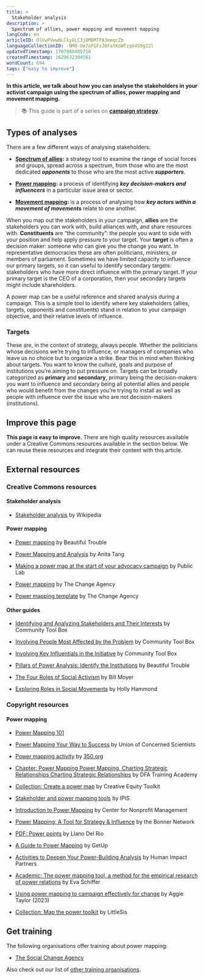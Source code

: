 ```yaml
---
title: >
  Stakeholder analysis
description: >
  Spectrum of allies, power mapping and movement mapping
langCode: en
articleID: OlVwPVwwQLCky8LC3jDMDMTPA3mmqcZb
languageCollectionID: -NM0-Um7oFGFsJ8FatKoWTzqV4S9g22l
updatedTimestamp: 1707988485718
createdTimestamp: 1629632304561
wordCount: 694
tags: ["easy to improve"]
---
```


**In this article, we talk about how you can analyse the stakeholders in your activist campaign using the spectrum of allies, power mapping and movement mapping.**

> 📚 This guide is part of a series on [**campaign strategy**](/strategy).

## Types of analyses

There are a few different ways of analysing stakeholders:

-   [**Spectrum of allies**](/strategy/stakeholders/spectrum-of-allies)**:** a strategy tool to examine the range of social forces and groups, spread across a spectrum, from those who are the most dedicated **_opponents_** to those who are the most active **_supporters_**.
    
-   [**Power mapping**](/strategy/stakeholders/power-mapping)**:** a process of identifying **_key decision-makers and influencers_** in a particular issue area or sector.
    
-   [**Movement mapping**](/strategy/stakeholders/movement-mapping)**:** is a process of analysing how **_key actors within a movement of movements_** relate to one another.
    

When you map out the stakeholders in your campaign, **allies** are the stakeholders you can work with, build alliances with, and share resources with. **Constituents** are “the community”: the people you want to side with your position and help apply pressure to your target. Your **target** is often a decision maker: someone who can give you the change you want. In representative democracies these are often politicians, ministers, or members of parliament. Sometimes we have limited capacity to influence our primary targets, so it can useful to identify secondary targets: stakeholders who have more direct influence with the primary target. If your primary target is the CEO of a corporation, then your secondary targets might include shareholders.

A power map can be a useful reference and shared analysis during a campaign. This is a simple tool to identify where key stakeholders (allies, targets, opponents and constituents) stand in relation to your campaign objective, and their relative levels of influence.

### **Targets**

These are, in the context of strategy, always people. Whether the politicians whose decisions we’re trying to influence, or managers of companies who leave us no choice but to organize a strike. Bear this in mind when thinking about targets. You want to know the culture, goals and purpose of institutions you’re aiming to put pressure on. Targets can be broadly categorized as **primary** and **secondary**, primary being the decision-makers you want to influence and secondary being all potential allies and people who would benefit from the changes you’re trying to install as well as people with influence over the issue who are not decision-makers (institutions).

## Improve this page

**This page is easy to improve.** There are high quality resources available under a Creative Commons resources available in the section below. We can reuse these resources and integrate their content with this article.

## External resources

### Creative Commons resources

#### Stakeholder analysis

-   [Stakeholder analysis](https://en.wikipedia.org/wiki/Stakeholder_analysis?utm_source=activisthandbook.org) by Wikipedia
    

#### Power mapping

-   [Power mapping](https://beautifultrouble.org/toolbox/tool/power-mapping/?utm_source=activisthandbook.org) by Beautiful Trouble
    
-   [Power Mapping and Analysis](https://commonslibrary.org/guide-power-mapping-and-analysis/?utm_source=activisthandbook.org) by Anita Tang
    
-   [Making a power map at the start of your advocacy campaign](https://publiclab.org/notes/julia_e_masters/06-24-2021/making-a-power-map-at-the-start-of-your-advocacy-campaign?utm_source=activisthandbook.org) by Public Lab
    
-   [Power mapping](https://thechangeagency.org/power-mapping/?utm_source=activisthandbook.org) by The Change Agency
    
-   [Power mapping template](https://thechangeagency.org/power-mapping-template/?utm_source=activisthandbook.org) by The Change Agency
    

#### Other guides

-   [Identifying and Analyzing Stakeholders and Their Interests](https://ctb.ku.edu/en/table-of-contents/participation/encouraging-involvement/identify-stakeholders/main) by Community Tool Box
    
-   [Involving People Most Affected by the Problem](https://ctb.ku.edu/en/table-of-contents/participation/encouraging-involvement/involve-those-affected/main) by Community Tool Box
    
-   [Involving Key Influentials in the Initiative](https://ctb.ku.edu/en/table-of-contents/participation/encouraging-involvement/key-influentials/main) by Community Tool Box
    
-   [Pillars of Power Analysis: Identify the Institutions](https://commonslibrary.org/pillars-of-power/) by Beautiful Trouble
    
-   [The Four Roles of Social Activism](https://commonslibrary.org/the-four-roles-of-social-activism/) by Bill Moyer
    
-   [Exploring Roles in Social Movements](https://commonslibrary.org/exploring-roles-in-social-change-movements/) by Holly Hammond
    

### Copyright resources

#### Power mapping

-   [Power Mapping 101](https://neaedjustice.org/power-mapping-101/?utm_source=activisthandbook.org)
    
-   [Power Mapping Your Way to Success](https://www.ucsusa.org/sites/default/files/attach/2018/07/SN_Toolkit_Power_Mapping_Your_Way_to_Success.pdf?utm_source=activisthandbook.org) by Union of Concerned Scientists
    
-   [Power mapping activity](https://trainings.350.org/resource/power-mapping-activity/?utm_source=activisthandbook.org) by [350.org](http://350.org)
    
-   [Chapter: Power Mapping Power Mapping, Charting Strategic Relationships Charting Strategic Relationships](https://greenlining.org/wp-content/uploads/2013/02/PowerMapping.pdf?utm_source=activisthandbook.org) by DFA Training Academy
    
-   [Collection: Create a power map](https://creativeequitytoolkit.org/topic/cultural-consultation/create-a-power-map/?utm_source=activisthandbook.org) by Creative Equity Toolkit
    
-   [Stakeholder and power mapping tools](https://ipisresearch.be/home/maps-data/power-mapping/?utm_source=activisthandbook.org) by IPIS
    
-   [Introduction to Power Mapping](https://cnmsocal.org/news/introduction-to-power-mapping/?utm_source=activisthandbook.org) by Center for Nonprofit Management
    
-   [Power Mapping: A Tool for Strategy & Influence](http://bonnernetwork.pbworks.com/w/file/fetch/70546632/BonCur.PowerMapping.pdf?utm_source=activisthandbook.org) by the Bonner Network
    
-   [PDF: Power points](http://www.rostenwoo.biz/content/powerpoints/powerpoints_folded_white_bg.pdf?utm_source=activisthandbook.org) by Llano Del Rio
    
-   [A Guide to Power Mapping](https://cdn.getup.org.au/1529-Power_Mapping_-_changed_graphic.pdf?utm_source=activisthandbook.org) by GetUp
    
-   [Activities to Deepen Your Power-Building Analysis](https://humanimpact.org/hipprojects/activities-to-deepen-your-power-building-analysis/?utm_source=activisthandbook.org) by Human Impact Partners
    
-   [Academic: The power mapping tool, a method for the empirical research of power relations](https://www.researchgate.net/publication/5056591_The_power_mapping_tool_a_method_for_the_empirical_research_of_power_relations?utm_source=activisthandbook.org) by Eva Schiffer
    
-   [Using power mapping to campaign effectively for change](https://www.charitycomms.org.uk/using-power-mapping-to-campaign-effectively-for-change?utm_source=activisthandbook.org) by Aggie Taylor (2023)
    
-   [Collection: Map the power toolkit](https://littlesis.org/toolkit?utm_source=activisthandbook.org) by LittleSis
    

## Get training

The following organisations offer training about power mapping:

-   [The Social Change Agency](https://thesocialchangeagency.org/what-we-do/training/?utm_source=activisthandbook.org)
    

Also check out our list of [other training organisations](/trainings).